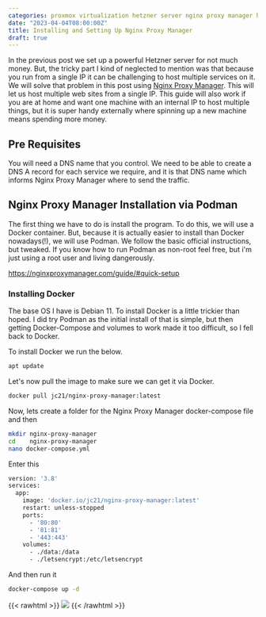```yaml
---
categories: proxmox virtualization hetzner server nginx proxy manager hosting
date: "2023-04-04T08:00:00Z"
title: Installing and Setting Up Nginx Proxy Manager
draft: true
---
```


In the previous post we set up a powerful Hetzner server for not much money. But, the tricky part I kind of neglected to mention was that because you run from a single IP it can be challenging to host multiple services on it. We will solve that problem in this post using [Nginx Proxy Manager](https://nginxproxymanager.com). This will let us host multiple web sites from a single IP. This guide will also work if you are at home and want one machine with an internal IP to host multiple things, but it is super handy externally where spinning up a new machine means spending more money.

## Pre Requisites

You will need a DNS name that you control. We need to be able to create a DNS A record for each service we require, and it is that DNS name which informs Nginx Proxy Manager where to send the traffic. 

## Nginx Proxy Manager Installation via Podman

The first thing we have to do is install the program. To do this, we will use a Docker container. But, because it is actually easier to install than Docker nowadays(!), we will use Podman. We follow the basic official  instructions, but tweaked. If you know how to run Podman as non-root feel free, but i'm just using a root user and living dangerously.

https://nginxproxymanager.com/guide/#quick-setup


### Installing Docker

The base OS I have is Debian 11. To install Docker is a little trickier than hoped. I did try Podman as the initial install of that is simple, but then getting Docker-Compose and volumes to work made it too difficult, so I fell back to Docker. 

To install Docker we run the below.

```bash
apt update

```

Let's now pull the image to make sure we can get it via Docker.

```bash
docker pull jc21/nginx-proxy-manager:latest
```


Now, lets create a folder for the Nginx Proxy Manager docker-compose file and then

```bash
mkdir nginx-proxy-manager
cd    nginx-proxy-manager
nano docker-compose.yml
```

Enter this

```bash
version: '3.8'
services:
  app:
    image: 'docker.io/jc21/nginx-proxy-manager:latest'
    restart: unless-stopped
    ports:
      - '80:80'
      - '81:81'
      - '443:443'
    volumes:
      - ./data:/data
      - ./letsencrypt:/etc/letsencrypt
```

And then run it

```bash
docker-compose up -d
```

{{< rawhtml >}}
<a data-fancybox="gallery" href="/assets/images/2023/Creating-a-Proxmox-Server-With-Hetzner/summary.png"><img src="/assets/images/2023/Creating-a-Proxmox-Server-With-Hetzner/summary.png"></a>
{{< /rawhtml >}}